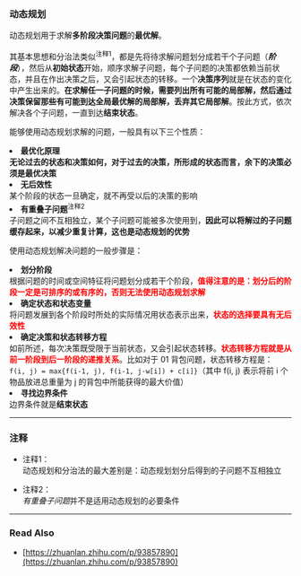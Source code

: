 ### 动态规划

动态规划用于求解<strong>多阶段决策问题</strong>的<strong>最优解</strong>。

其基本思想和分治法类似<sup>注释1</sup>，都是先将待求解问题划分成若干个子问题（<strong><em>阶段</em></strong>），然后从<strong>初始状态</strong>开始，顺序求解子问题，每个子问题的决策都依赖当前状态，并且在作出决策之后，又会引起状态的转移。一个<strong>决策序列</strong>就是在状态的变化中产生出来的。<strong>在求解任一子问题的时候，需要列出所有可能的局部解，然后通过决策保留那些有可能到达全局最优解的局部解，丢弃其它局部解</strong>。按此方式，依次解决各个子问题，一直到达<strong>结束状态</strong>。

能够使用动态规划求解的问题，一般具有以下三个性质：<br />
<li><strong>最优化原理</strong></br><strong style="color">无论过去的状态和决策如何，对于过去的决策，所形成的状态而言，余下的决策必须是最优决策</strong></li>
<li><strong>无后效性</strong></br>某个阶段的状态一旦确定，就不再受以后的决策的影响</li>
<li><strong>有重叠子问题</strong><sup>注释2</sup></br>子问题之间不互相独立，某个子问题可能被多次使用到，<strong>因此可以将解过的子问题缓存起来，以减少重复计算，这也是动态规划的优势</strong></li>

使用动态规划解决问题的一般步骤是：</br>
<li><strong>划分阶段</strong></br>根据问题的时间或空间特征将问题划分成若干个阶段，<strong style="color:red">值得注意的是：划分后的阶段一定是可排序的或有序的，否则无法使用动态规划求解</strong></li>
<li><strong>确定状态和状态变量</strong></br>将问题发展到各个阶段时所处的实际情况用状态表示出来，<strong style="color:red">状态的选择要具有无后效性</strong></li>
<li><strong>确定决策和状态转移方程</strong></br>如前所述，每次决策既受限于当前状态，又会引起状态转移。<strong style="color:red">状态转移方程就是从前一阶段到后一阶段的递推关系</strong>。比如对于 01 背包问题，状态转移方程是：</br><code>f(i, j) = max{f(i-1, j), f(i-1, j-w[i]) + c[i]}</code>（其中 f(i, j) 表示将前 i 个物品放进总重量为 j 的背包中所能获得的最大价值）</li>
<li><strong>寻找边界条件</strong></br>边界条件就是<strong>结束状态</strong></li>

---

### 注释

* 注释1：  
动态规划和分治法的最大差别是：动态规划划分后得到的子问题不互相独立

* 注释2：  
<em>有重叠子问题</em>并不是适用动态规划的必要条件

---

### Read Also

* [https://zhuanlan.zhihu.com/p/93857890](https://zhuanlan.zhihu.com/p/93857890)

